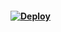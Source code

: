 #### [![Deploy](https://www.herokucdn.com/deploy/button.svg)](https://heroku.com/deploy?template=https://github.com/barcacoty2024/bot)
